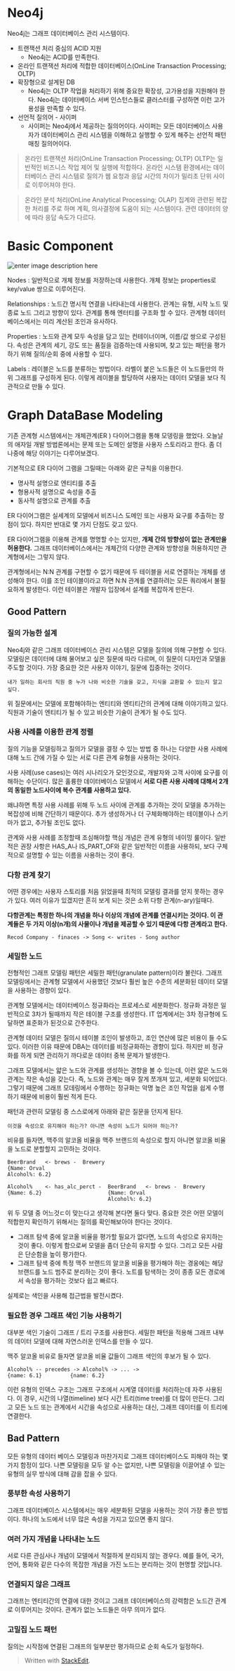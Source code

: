 # Neo4j

Neo4j는 그래프 데이터베이스 관리 시스템이다. 

* 트랜잭션 처리 중심의 ACID 지원
	* Neo4j는 ACID를 만족한다.
* 온라인 트랜잭션 처리에 적합한 데이터베이스(OnLine Transaction Processing; OLTP) 
* 확장형으로 설계된 DB
	* Neo4j는 OLTP 작업을 처리하기 위해 중요한 확장성, 고가용성을 지원해야 한다. Neo4j는 데이터베이스 서버 인스턴스들로 클러스터를 구성하면 이런 고가용성을 만족할 수 있다.
* 선언적 질의어 - 사이퍼
	* 사이퍼는 Neo4j에서 제공하는 질의어이다. 사이퍼는 모든 데이터베이스 사용자가 데이터베이스 관리 시스템을 이해하고 실행할 수 있게 해주는 선언적 패턴 매칭 질의어이다.

> 온라인 트랜잭션 처리(OnLine Transaction Processing; OLTP)
> OLTP는 일반적인 비즈니스 작업 제어 및 실행에 적합하다. 
> 온라인 시스템 환경에서는 데이터베이스 관리 시스템로 질의가 웹 요청과 응답 시간의 차이가 밀리초 단위 사이로 이루어져야 한다.

>온라인 분석 처리(OnLine Analytical Processing; OLAP)
>집계와 관련된 복잡한 처리를 주로 하며 계획, 의사결정에 도움이 되는 시스템이다. 
>관련 데이터의 양에 따라 응답 속도가 다르다. 

# Basic Component

![enter image description here](http://dh.aks.ac.kr/Edu/wiki/images/8/88/Neo4j_model.JPG)

Nodes
: 일반적으로 개체 정보를 저장하는데 사용한다. 개체 정보는 properties로 key/value 쌍으로 이루어진다.

Relationships
: 노드간 명시적 연결을 나타내는데 사용한다. 관계는 유형, 시작 노드 및 종료 노드 그리고 방향이 있다. 
관계를 통해 엔터티를 구조화 할 수 있다. 관계형 데이터베이스에서는 미리 계산된 조인과 유사하다. 

Properties
: 노드와 관계 모두 속성을 담고 있는 컨테이너이며, 이름/값 쌍으로 구성된다. 속성은 관계의 세기, 강도 또는 품질을 검증하는데 사용되며, 찾고 있는 패턴을 평가하기 위해 질의/순회 중에 사용할 수 있다. 

Labels
: 레이블은 노드를 분류하는 방법이다. 라벨이 붙은 노드들은 이 노드들만의 하위 그래프를 구성하게 된다. 이렇게 레이블을 할당하여 사용자는 데이터 모델을 보다 직관적으로 만들 수 있다. 


# Graph DataBase Modeling

기존 관계형 시스템에서는 개체관계(ER ) 다이어그램을 통해 모뎅링을 했었다. 오늘날의 애자일 개발 방법론에서는 문제 또는 도메인 설명을 사용자 스토리라고 한다. 좀 더 나중에 해당 이야기는 다루어보겠다. 

기본적으로 ER 다이어 그램을 그릴때는 아래와 같은 규칙을 이용한다. 

* 명사적 설명으로 엔티티를 추출
* 형용사적 설명으로 속성을 추출
* 동사적 설명으로 관계를 추출

ER 다이어그램은 실세계의 모델에서 비즈니스 도메인 또는 사용자 요구를 추출하는 장점이 있다. 하지만 반대로 몇 가지 단점도 갖고 있다. 

ER 다이어그램을 이용해 관계를 명명할 수는 있지만, **개체 간의 방향성이 없는 관계만을 허용한다.** 그래프 데이터베이스에서는 개체간의 다양한 관계와 방향성을 허용하지만 관계형에서는 그렇지 않다.

관계형에서는  N:N 관계를 구현할 수 없기 때문에 두 테이블을 서로 연결하는 개체를 생성해야 한다. 이를 조인 테이블이라고 하면 N:N 관계를 연결하려는 모든 쿼리에서 불필요하게 발생한다. 이런 테이블은 개발자 입장에서 설계를 복잡하게 만든다.

## Good Pattern

### 질의 가능한 설계

Neo4j와 같은 그래프 데이터베이스 관리 시스템은 모델을 질의에 의해 구현할 수 있다. 모델링은 데이터에 대해 물어보고 싶은 질문에 따라 다르며, 이 질문이 디자인과 모델을 주도할 것이다. 가장 중요한 것은 사용자 이야기, 질문에 집중하는 것이다.

`내가 일하는 회사의 직원 중 누가 나와 비슷한 기술을 갖고, 지식을 교환할 수 있는지 알고 싶다.`

위 질문에서는 모델에 포함해야하는 엔티티와 엔티티간의 관계에 대해 이야기하고 있다. 직원과 기술이 엔티티가 될 수 있고 비슷한 기술이 관계가 될 수도 있다. 

### 사용 사례를 이용한 관계 정렬

질의 기능을 모델링하고 질의가 모델을 결정 수 있는 방법 중 하나는 다양한 사용 사례에 대해 노드 간에 가질 수 있는 서로 다른 관계 유형을 사용하는 것이다. 

사용 사례(use cases)는 여러 시나리오가 모인것으로, 개발자와 고객 사이에 요구를 이해하는 수단이다. 많은 훌륭한 데이터베이스 모델에서 **서로 다른 사용 사례에 대해서 2개의 동일한 노드사이에 복수 관계를 사용하고 있다.** 

왜냐하면 특정 사용 사례를 위해 두 노드 사이에 관계를 추가하는 것이 모델을 추가하는 복잡성에 비해 간단하기 때문이다. 추가 생성하거나 더 구체화해야하는 테이블이나 스키마가 없고, 추가될 조인도 없다. 

관계와 사용 사례를 조정할때 조심해야할 핵심 개념은 관계 유형의 네이밍 룰이다. 일반적은 권장 사항은 HAS_A나 IS_PART_OF와 같은 일반적인 이름을 사용하되, 보다 구체적으로 설명할 수 있는 이름을 사용하는 것이 좋다. 

### 다항 관계 찾기

어떤 경우에는 사용자 스토리를 처음 읽었을때 최적의 모델링 결과를 얻지 못하는 경우가 있다. 여러 이유가 있겠지만 흔히 보게 되는 것은 소위 다항 관계(n-ary)일때다. 

**다항관계는 특정한 하나의 개념을 하나 이상의 개념에 관계를 연결시키는 것이다. 이 관계들은 두 가지 이상(n개)의 사물이나 개념을 제공할 수 있기 때문에 다항 관계라고 한다.** 

```
Recod Company - finaces -> Song <- writes - Song author 
```

### 세밀한 노드

전형적인 그래프 모델링 패턴은 세밀한 패턴(granulate pattern)이라 불린다. 그래프 모델링에서는 관계형 모델에서 사용했던 것보다 훨씬 높은 수준의 세분화된 데이터 모델을 사용하는 경향이 있다. 

관계형 모델에서는 데이터베이스 정규화라는 프로세스로 세분화한다. 정규화 과정은 일반적으로 3차가 될때까지 작은 테이블 구조를 생성한다. IT 업계에서는 3차 정규형에 도달하면 표준화가 된것으로 간주한다. 

관계형 데이터 모델은 질의시 테이블 조인이 발생하고, 조인 연산에 많은 비용이 들 수도 있다. 이러한 이유 때문에 DBA는 데이터를 비정규화하는 경향이 있다. 하지만 비 정규화를 하게 되면 관리하기 까다로운 데이터 중복 문제가 발생한다. 

그래프 모델에서는 얇은 노드와 관계를 생성하는 경향을 볼 수 있는데, 이런 얇은 노드와 관계는 작은 속성을 갖는다. 즉, 노드와 관계는 매우 잘게 쪼개져 있고, 세분화 되어있다. 그렇기 때문에 그래프 모데링에서 수행하는 정규화는 악명 높은 조인 작업을 쉽게 수행하기 때문에 비용이 훨씬 적게 든다. 

패턴과 관련히 모델링 중 스스로에게 아래와 같은 질문을 던지게 된다.
```
이것을 속성으로 유지해야 하는가? 아니면 속성이 노드가 되어야 하는가?
```

비유를 들자면, 맥주의 알코올 비율을 맥주 브랜드의 속성으로 할지 아니면 알코올 비율을 노드로 분할할지 고민하는 것이다. 

```
BeerBrand	<- brews -	Brewery
{Name: Orval
Alcohol%: 6.2}
```

```
Alcohol%	<- has_alc_perct -	BeerBrand	<- brews -	Brewery
{Name: 6.2}						{Name: Orval
								Alcohol%: 6.2}
```

위 두 모델 중 어느것ㄷ이 맞는다고 생각해 본다면 둘다 맞다. 중요한 것은 어떤 모델이 적합한지 확인하기 위해서는 질의를 확인해보아야 한다는 것이다. 

* 그래프 탐색 중에 알코올 비율을 평가할 필요가 없다면, 노드의 속성으로 유지하는 것이 좋다. 이렇게 함으로써 모델을 좀더 단순히 유지할 수 있다. 그리고 모든 사람은 단순함을 높이 평가한다.
* 그래프 탐색 중에 특정 맥주 브랜드의 알코올 비율을 평가해야 하는 경웅에는 해당 브랜드를 노드 범주로 분리하는 것이 좋다. 노트를 탐색하는 것이 종종 모든 경로에서 속성을 평가하는 것보다 쉽고 빠르다. 

실제로는 색인을 사용해 접근법을 발전시켰다.

### 필요한 경우 그래프 색인 기능 사용하기

대부분 색인 기술이 그래프 / 트리 구조를 사용한다. 세밀한 패턴을 적용해 그래프 내부의 데이터 모델에 대해 자연스러운 인덱스를 만들 수 있다. 

맥주 알코올 비유로 들자면 알코올 비율 값들이 그래프 색인의 후보가 될 수 있다. 
```
Alcohol% -- precedes -> Alcohol% -> ... ->
{name: 6.1}			{name: 6.2}
```

이런 유형의 인덱스 구조는 그래프 구조에서 시계열 데이터를 처리하는데 자주 사용된다. 이 경우, 시간의 나열(timeline) 보다 시간 트리(time tree)를 더 많이 만든다. 그리고 모든 노드 또는 관계에서 시간을 속성으로 사용하는 대신, 그래프 데이터를 이 트리에 연결한다. 

## Bad Pattern

모든 유형의 데이터 베이스 모델링과 마찬가지로 그래프 데이터베이스도 피해야 하는 몇 가지 함정이 있다. 나쁜 모델링을 모두 알 수는 없지만, 나쁜 모델링을 이끌어낼 수 있는 유형의 실무 방식에 대해 감을 잡을 수 있다.

### 풍부한 속성 사용하기

그래프 데이터베이스 시스템에서는 매우 세분화된 모델을 사용하는 것이 가장 좋은 방법이다. 하나의 노드에서 너무 많은 속성을 가지고 있으면 좋지 않다. 

### 여러 가지 개념을 나타내는 노드

서로 다른 관심사나 개념이 모델에서 적절하게 분리되지 않는 경우다. 예를 들어, 국가, 언어, 통화와 같은 다수의 목잡한 개념을 가진 노드는 분리하는 것이 현명할 것입니다.

### 연결되지 않은 그래프

그래프는 엔티티간의 연결에 대한 것이고 그래프 데이터베이스의 강력함은 노드간 관계로 이루어지는 것이다. 관계가 없는 노드들은 아무 의미가 없다. 

### 고밀집 노드 패턴

질의는 시작점에 연결된 그래프의 일부분만 평가하므로 순회 속도가 일정하다. 


> Written with [StackEdit](https://stackedit.io/).
<!--stackedit_data:
eyJoaXN0b3J5IjpbLTE1NzY4MzY1NzcsMTI1NTAzMTA1NSwtMT
Q2Mjc2OTc2NywxMjkxMTM4MjYxLDE1MjY0Njk4NDUsMjQyMzU2
MDQyLC0xODk3Mzg2NTE4LDkzNjU5NjkzOCwxNjg0NDY3NjIwLC
0yMDYyODczMDM2LDEwODE5MzM5MjQsLTIwOTIwMTEwMzAsLTQw
MTE1MTc5Nyw1MDUxMDA4NzksMTkyNjQzMTMzMCwtMjYxNjM1OT
I3LDE2NDM3MjcxMTksLTE2MjcwODI2MzUsLTE4ODI2NDI5MDEs
LTE4NTI4NTg1MTZdfQ==
-->